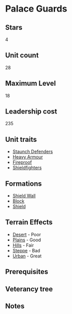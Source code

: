 # Palace Guards

## Stars
4

## Unit count
28

## Maximum Level
18

## Leadership cost
235

## Unit traits
* [Staunch Defenders](../../unit-traits/staunch-defenders.md)
* [Heavy Armour](../../unit-traits/heavy-armour.md)
* [Fireproof](../../unit-traits/fireproof.md)
* [Shieldfighters](../../unit-traits/shieldfighters.md)

## Formations
* [Shield Wall](../../formations/shield-wall.md)
* [Block](../../formations/block.md)
* [Shield](../../formations/shield.md)

## Terrain Effects
* [Desert](../../terrain-effects/desert) - Poor
* [Plains](../../terrain-effects/plains) - Good
* [Hills](../../terrain-effects/hills) - Fair
* [Steppe](../../terrain-effects/steppe) - Bad
* [Urban](../../terrain-effects/urban) - Great

## Prerequisites

## Veterancy tree

## Notes
